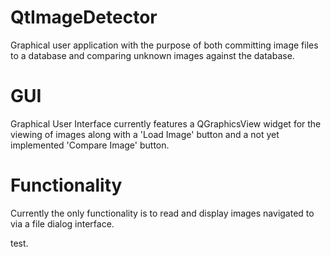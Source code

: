 # QtImageDetector

Graphical user application with the purpose of both committing image files to a database and comparing unknown images against the database.

# GUI

Graphical User Interface currently features a QGraphicsView widget for the viewing of images along with a 'Load Image' button and a not yet implemented 'Compare Image' button.

# Functionality

Currently the only functionality is to read and display images navigated to via a file dialog interface.

test.
